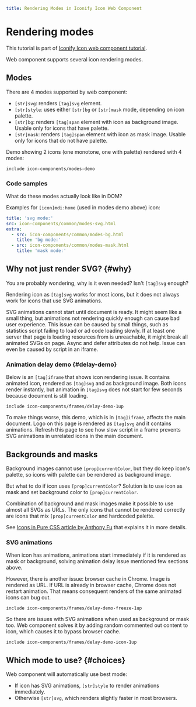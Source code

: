 ```yaml
title: Rendering Modes in Iconify Icon Web Component
```

# Rendering modes

This tutorial is part of [Iconify Icon web component tutorial](./index.md).

Web component supports several icon rendering modes.

## Modes

There are 4 modes supported by web component:

- `[str]svg`: renders `[tag]svg` element.
- `[str]style`: uses either `[str]bg` or `[str]mask` mode, depending on icon palette.
- `[str]bg`: renders `[tag]span` element with icon as background image. Usable only for icons that have palette.
- `[str]mask`: renders `[tag]span` element with icon as mask image. Usable only for icons that do not have palette.

Demo showing 2 icons (one monotone, one with palette) rendered with 4 modes:

`include icon-components/modes-demo`

### Code samples

What do these modes actually look like in DOM?

Examples for `[icon]mdi:home` (used in modes demo above) icon:

```yaml
title: 'svg mode:'
src: icon-components/common/modes-svg.html
extra:
  - src: icon-components/common/modes-bg.html
    title: 'bg mode:'
  - src: icon-components/common/modes-mask.html
    title: 'mask mode:'
```

## Why not just render SVG? {#why}

You are probably wondering, why is it even needed? Isn't `[tag]svg` enough?

Rendering icon as `[tag]svg` works for most icons, but it does not always work for icons that use SVG animations.

SVG animations cannot start until document is ready. It might seem like a small thing, but animations not rendering quickly enough can cause bad user experience. This issue can be caused by small things, such as statistics script failing to load or ad code loading slowly. If at least one server that page is loading resources from is unreachable, it might break all animated SVGs on page. Async and defer attributes do not help. Issue can even be caused by script in an iframe.

### Animation delay demo {#delay-demo}

Below is an `[tag]iframe` that shows icon rendering issue. It contains animated icon, rendered as `[tag]svg` and as background image. Both icons render instantly, but animation in `[tag]svg` does not start for few seconds because document is still loading.

`include icon-components/frames/delay-demo-1up`

To make things worse, this demo, which is in `[tag]iframe`, affects the main document. Logo on this page is rendered as `[tag]svg` and it contains animations. Refresh this page to see how slow script in a frame prevents SVG animations in unrelated icons in the main document.

## Backgrounds and masks

Background images cannot use `[prop]currentColor`, but they do keep icon's palette, so icons with palette can be rendered as background image.

But what to do if icon uses `[prop]currentColor`? Solution is to use icon as mask and set background color to `[prop]currentColor`.

Combination of background and mask images make it possible to use almost all SVGs as URLs. The only icons that cannot be rendered correctly are icons that mix `[prop]currentColor` and hardcoded palette.

See [Icons in Pure CSS article by Anthony Fu](https://antfu.me/posts/icons-in-pure-css) that explains it in more details.

### SVG animations

When icon has animations, animations start immediately if it is rendered as mask or background, solving animation delay issue mentioned few sections above.

However, there is another issue: browser cache in Chrome. Image is rendered as URL. If URL is already in browser cache, Chrome does not restart animation. That means consequent renders of the same animated icons can bug out.

`include icon-components/frames/delay-demo-freeze-1up`

So there are issues with SVG animations when used as background or mask too. Web component solves it by adding random commented out content to icon, which causes it to bypass browser cache.

`include icon-components/frames/delay-demo-icon-1up`

## Which mode to use? {#choices}

Web component will automatically use best mode:

- If icon has SVG animations, `[str]style` to render animations immediately.
- Otherwise `[str]svg`, which renders slightly faster in most browsers.
